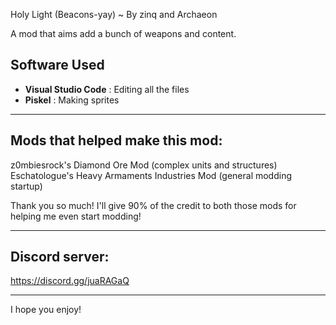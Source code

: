 Holy Light (Beacons-yay) ~ By zinq and Archaeon

A mod that aims add a bunch of weapons and content.
## Software Used
- **Visual Studio Code** : Editing all the files
- **Piskel** : Making sprites

---

## Mods that helped make this mod:

z0mbiesrock's Diamond Ore Mod (complex units and structures)
Eschatologue's Heavy Armaments Industries Mod (general modding startup)

Thank you so much! I'll give 90% of the credit to both those mods for helping me even start modding!

---

## Discord server: 

https://discord.gg/juaRAGaQ

---

I hope you enjoy! 

